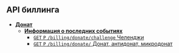 API биллинга
------------


- [**Донат**](donate.md)
    - [**Информация о последних событиях**](donate.md#Информация-о-последних-событиях)
        - [`GET` `P` `/billing/donate/challenge` Челенджи](donate.md#Челенджи)
        - [`GET` `P` `/billing/donate/` Донат, антидонат, микродонат](donate.md#Донат-антидонат-микродонат)
